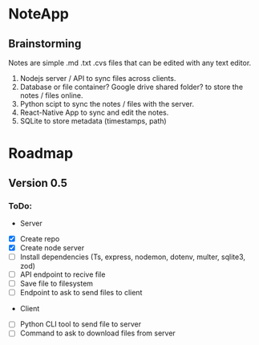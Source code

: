 # NoteApp

## Brainstorming
Notes are simple .md .txt .cvs files that can be edited with any text editor.

1. Nodejs server / API to sync files across clients.
2. Database or file container? Google drive shared folder? to store the notes / files online.
3. Python scipt to sync the notes / files with the server. 
4. React-Native App to sync and edit the notes.
5. SQLite to store metadata (timestamps, path)


# Roadmap

## Version 0.5
### ToDo:
- Server
- [x] Create repo
- [x] Create node server
- [ ] Install dependencies (Ts, express, nodemon, dotenv, multer, sqlite3, zod)
- [ ] API endpoint to recive file
- [ ] Save file to filesystem
- [ ] Endpoint to ask to send files to client
  
- Client
- [ ] Python CLI tool to send file to server
- [ ] Command to ask to download files from server
